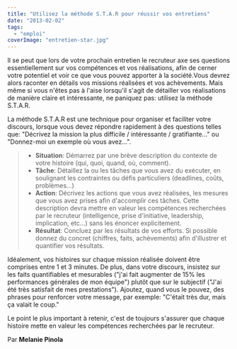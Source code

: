```yaml
---
title: "Utilisez la méthode S.T.A.R pour réussir vos entretiens"
date: "2013-02-02"
tags:
  - "emploi"
coverImage: "entretien-star.jpg"
---
```


Il se peut que lors de votre prochain entretien le recruteur axe ses questions essentiellement sur vos compétences et vos réalisations, afin de cerner votre potentiel et voir ce que vous pouvez apporter à la société.Vous devrez alors raconter en détails vos missions réalisées et vos achèvements. Mais même si vous n'êtes pas à l'aise lorsqu'il s'agit de détailler vos réalisations de manière claire et intéressante, ne paniquez pas: utilisez la méthode S.T.A.R.

La méthode S.T.A.R est une technique pour organiser et faciliter votre discours, lorsque vous devez répondre rapidement à des questions telles que: "Décrivez la mission la plus difficile / intéressante / gratifiante..." ou "Donnez-moi un exemple où vous avez...".

> - **Situation**: Démarrez par une brève description du contexte de votre histoire (qui, quoi, quand, où, comment).
> - **Tâche**: Détaillez la ou les tâches que vous avez du exécuter, en soulignant les contraintes ou défis particuliers (deadlines, coûts, problèmes...)
> - **Action**: Décrivez les actions que vous avez réalisées, les mesures que vous avez prises afin d'accomplir ces tâches. Cette description devra mettre en valeur les compétences recherchées par le recruteur (intelligence, prise d'initiative, leadership, implication, etc...) sans les énoncer explicitement.
> - **Résultat**: Concluez par les résultats de vos efforts. Si possible donnez du concret (chiffres, faits, achèvements) afin d'illustrer et quantifier vos résultats.

Idéalement, vos histoires sur chaque mission réalisée doivent être comprises entre 1 et 3 minutes. De plus, dans votre discours, insistez sur les faits quantifiables et mesurables ("j'ai fait augmenter de 15% les performances générales de mon équipe") plutôt que sur le subjectif ("J'ai été très satisfait de mes prestations"). Ajoutez, quand vous le pouvez, des phrases pour renforcer votre message, par exemple: "C'était très dur, mais ça valait le coup."

Le point le plus important à retenir, c'est de toujours s'assurer que chaque histoire mette en valeur les compétences recherchées par le recruteur.

Par **Melanie Pinola**
